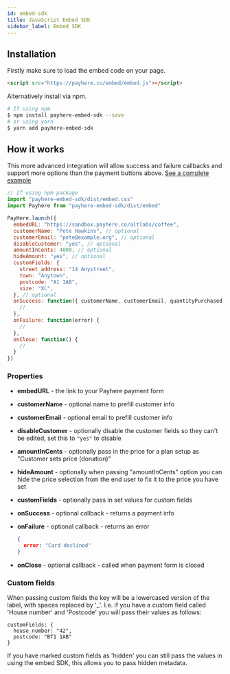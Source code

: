 ```yaml
---
id: embed-sdk
title: JavaScript Embed SDK
sidebar_label: Embed SDK
---
```


## Installation

Firstly make sure to load the embed code on your page.

```html
<script src="https://payhere.co/embed/embed.js"></script>
```

Alternatively install via npm.

```sh
# If using npm
$ npm install payhere-embed-sdk --save
# or using yarn
$ yarn add payhere-embed-sdk
```

## How it works

This more advanced integration will allow success and failure callbacks and support more options than the payment buttons above. [See a complete example](https://gist.github.com/phawk/1fcea088772c7249617654c0a226463c)

```js
// If using npm package
import "payhere-embed-sdk/dist/embed.css"
import Payhere from "payhere-embed-sdk/dist/embed"

PayHere.launch({
  embedURL: "https://sandbox.payhere.co/altlabs/coffee",
  customerName: "Pete Hawkins", // optional
  customerEmail: "pete@example.org", // optional
  disableCustomer: "yes", // optional
  amountInCents: 4000, // optional
  hideAmount: "yes", // optional
  customFields: {
    street_address: "14 Anystreet",
    town: "Anytown",
    postcode: "A1 1AB",
    size: "XL",
  }, // optional
  onSuccess: function({ customerName, customerEmail, quantityPurchased, requiresFurtherAuthentication, plan: { id, name }, paymentAmount }) {
    //
  },
  onFailure: function(error) {
    //
  },
  onClose: function() {
    //
  }
})
```

### Properties

- **embedURL** - the link to your Payhere payment form
- **customerName** - optional name to prefill customer info
- **customerEmail** - optional email to prefill customer info
- **disableCustomer** - optionally disable the customer fields so they can't be edited, set this to `"yes"` to disable
- **amountInCents** - optionally pass in the price for a plan setup as "Customer sets price (donation)"
- **hideAmount** - optionally when passing "amountInCents" option you can hide the price selection from the end user to fix it to the price you have set
- **customFields** - optionally pass in set values for custom fields
- **onSuccess** - optional callback - returns a payment info
- **onFailure** - optional callback - returns an error

    ```json
    {
      error: "Card declined"
    }
    ```
- **onClose** - optional callback - called when payment form is closed

### Custom fields

When passing custom fields the key will be a lowercased version of the label, with spaces replaced by '_'. I.e. if you have a custom field called 'House number' and 'Postcode' you will pass their values as follows:

```
customFields: {
  house_number: "42",
  postcode: "BT1 1AB"
}
```

If you have marked custom fields as 'hidden' you can still pass the values in using the embed SDK, this allows you to pass hidden metadata.
